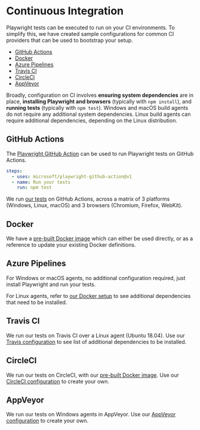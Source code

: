 # Continuous Integration

Playwright tests can be executed to run on your CI environments. To simplify this, we have created sample configurations for common CI providers that can be used to bootstrap your setup.

<!-- GEN:toc -->
- [GitHub Actions](#github-actions)
- [Docker](#docker)
- [Azure Pipelines](#azure-pipelines)
- [Travis CI](#travis-ci)
- [CircleCI](#circleci)
- [AppVeyor](#appveyor)
<!-- GEN:stop -->

Broadly, configuration on CI involves **ensuring system dependencies** are in place, **installing Playwright and browsers** (typically with `npm install`), and **running tests** (typically with `npm test`). Windows and macOS build agents do not require any additional system dependencies. Linux build agents can require additional dependencies, depending on the Linux distribution.

## GitHub Actions

The [Playwright GitHub Action](https://github.com/microsoft/playwright-github-action) can be used to run Playwright tests on GitHub Actions.

```yml
steps:
  - uses: microsoft/playwright-github-action@v1
  - name: Run your tests
    run: npm test
```

We run [our tests](/.github/workflows/tests.yml) on GitHub Actions, across a matrix of 3 platforms (Windows, Linux, macOS) and 3 browsers (Chromium, Firefox, WebKit).

## Docker

We have a [pre-built Docker image](docker/README.md) which can either be used directly, or as a reference to update your existing Docker definitions.

## Azure Pipelines

For Windows or macOS agents, no additional configuration required, just install Playwright and run your tests.

For Linux agents, refer to [our Docker setup](docker/README.md) to see additional dependencies that need to be installed.

## Travis CI

We run our tests on Travis CI over a Linux agent (Ubuntu 18.04). Use our [Travis configuration](/.travis.yml) to see list of additional dependencies to be installed.

## CircleCI

We run our tests on CircleCI, with our [pre-built Docker image](docker/README.md). Use our [CircleCI configuration](/.circleci/config.yml) to create your own.

## AppVeyor

We run our tests on Windows agents in AppVeyor. Use our [AppVeyor configuration](/.appveyor.yml) to create your own.